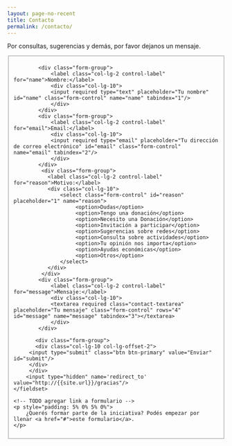 ```yaml
---
layout: page-no-recent
title: Contacto
permalink: /contacto/
---
```



Por consultas, sugerencias y demás, por favor dejanos un mensaje.

<form id="contact-form" class="form-horizontal" action="https://getsimpleform.com/messages?form_api_token=b6366dffeb23c6592fcd9e990f0ec919" method="POST" enctype="multipart/form-data">
       <fieldset>
       
            <div class="form-group">
                <label class="col-lg-2 control-label" for="name">Nombre:</label>
                <div class="col-lg-10">
                <input required type="text" placeholder="Tu nombre" id="name" class="form-control" name="name" tabindex="1"/>
                </div>
            </div>
            <div class="form-group">
                <label class="col-lg-2 control-label" for="email">Email:</label>
                <div class="col-lg-10">
                <input required type="email" placeholder="Tu dirección de correo electrónico" id="email" class="form-control" name="email" tabindex="2"/>
                </div>
            </div>
             <div class="form-group">
               <label class="col-lg-2 control-label" for="reason">Motivo:</label>
               <div class="col-lg-10">
                   <select class="form-control" id="reason" placeholder="1" name="reason">
                        <option>Dudas</option>
                        <option>Tengo una donación</option>
                        <option>Necesito una Donación</option>
                        <option>Invitación a participar</option>
                        <option>Sugerencias sobre redes</option>
                        <option>Consulta sobre actividades</option>
                        <option>Tu opinión nos importa</option>
                        <option>Ayudas económicas</option>
                        <option>Otros</option>                     
                   </select>
               </div>
             </div>
            <div class="form-group">
                <label class="col-lg-2 control-label" for="message">Mensaje:</label>
                <div class="col-lg-10">
                <textarea required class="contact-textarea" placeholder="Tu mensaje" class="form-control" rows="4" id="message" name="message" tabindex="3"></textarea>
                </div>
            </div>
            
           <div class="form-group"> 
           <div class="col-lg-10 col-lg-offset-2">  
         <input type="submit" class="btn btn-primary" value="Enviar" id="submit"/>
         </div>
         </div>
        <input type="hidden" name='redirect_to' value="http://{{site.url}}/gracias"/>
    </fieldset>

    <!-- TODO agregar link a formulario -->
    <p style="padding: 5% 0% 5% 0%">
        ¿Querés formar parte de la iniciativa? Podés empezar por llenar <a href="#">este formulario</a>.
    </p>

</form>